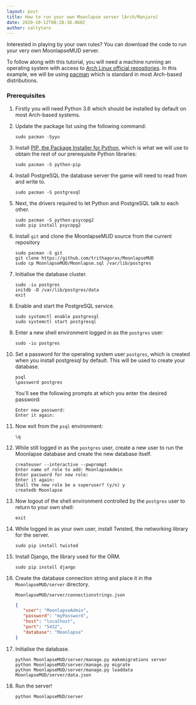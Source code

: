 ```yaml
---
layout: post
title: How to run your own Moonlapse server [Arch/Manjaro]
date: 2020-10-12T08:28:38.060Z
author: saltytaro
---
```

Interested in playing by your own rules? You can download the code to run your very own MoonlapseMUD server.

To follow along with this tutorial, you will need a machine running an operating system with access to [Arch Linux official repositories](https://wiki.archlinux.org/index.php/Official_repositories). In this example, we will be using [pacman](https://wiki.archlinux.org/index.php/pacman) which is standard in most Arch-based distributions.

### Prerequisites

1. Firstly you will need Python 3.6 which should be installed by default on most Arch-based systems.
2. Update the package list using the following command:

   ```shell
   sudo pacman -Syyu
   ```
3. Install [PIP, the Package Installer for Python](https://pypi.org/project/pip/), which is what we will use to obtain the rest of our prerequisite Python libraries:

   ```shell
   sudo pacman -S python-pip
   ```
4. Install PostgreSQL the database server the game will need to read from and write to.

   ```shell
   sudo pacman -S postgresql
   ```
5. Next, the drivers required to let Python and PostgreSQL talk to each other.

   ```shell
   sudo pacman -S python-psycopg2
   sudo pip install psycopg2
   ```
6. Install `git` and clone the MoonlapseMUD source from the current repository

   ```shell
   sudo pacman -S git
   git clone https://github.com/trithagoras/MoonlapseMUD
   sudo cp MoonlapseMUD/Moonlapse.sql /var/lib/postgres
   ```
7. Initialise the database cluster.

   ```shell
   sudo -iu postgres
   initdb -D /var/lib/postgres/data
   exit
   ```
8. Enable and start the PostgreSQL service.

   ```shell
   sudo systemctl enable postgresql
   sudo systemctl start postgresql
   ```
9. Enter a new shell environment logged in as the `postgres` user:

   ```shell
   sudo -iu postgres
   ```
10. Set a password for the operating system user `postgres`, which is created when you install postgresql by default. This will be used to create your database.

    ```shell
    psql 
    \password postgres
    ```

    You'll see the following prompts at which you enter the desired password:

    ```shell
    Enter new password:
    Enter it again:
    ```
11. Now exit from the `psql` environment:

    ```shell
    \q
    ```
12. While still logged in as the `postgres` user, create a new user to run the Moonlapse database and create the new database itself.

    ```shell
    createuser --interactive --pwprompt
    Enter name of role to add: MoonlapseAdmin
    Enter password for new role:
    Enter it again:
    Shall the new role be a superuser? (y/n) y
    createdb Moonlapse
    ```
13. Now logout of the shell environment controlled by the `postgres` user to return to your own shell:

    ```shell
    exit
    ```
14. While logged in as your own user, install Twisted, the networking library for the server.

    ```shell
    sudo pip install twisted
    ```
15. Install Django, the library used for the ORM.

    ```shell
    sudo pip install django
    ```
16. Create the database connection string and place it in the `MoonlapseMUD/server` directory.

    `MoonlapseMUD/server/connectionstrings.json`

    ```json
    {
       "user": "MoonlapseAdmin",
       "password": "myPassword",
       "host": "localhost",
       "port": "5432",
       "database": "Moonlapse"
    }
    ```
17. Initialise the database.

    ```shell
    python MoonlapseMUD/server/manage.py makemigrations server
    python MoonlapseMUD/server/manage.py migrate
    python MoonlapseMUD/server/manage.py loaddata MoonlapseMUD/server/data.json
    ```
18. Run the server!

    ```shell
    python MoonlapseMUD/server
    ```
